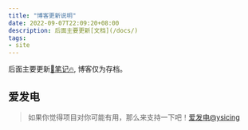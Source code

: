 ```yaml
---
title: "博客更新说明"
date: 2022-09-07T22:09:20+08:00
description: 后面主要更新[文档](/docs/)
tags:
- site
---
```


后面主要更新[📒笔记🔥](/docs/intro), 博客仅为存档。

<!-- truncate -->

## 爱发电

> 如果你觉得项目对你可能有用，那么来支持一下吧！[爱发电@ysicing](https://afdian.net/@ysicing)
